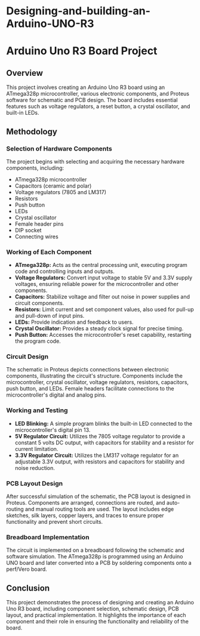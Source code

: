# Designing-and-building-an-Arduino-UNO-R3

# Arduino Uno R3 Board Project

## Overview
This project involves creating an Arduino Uno R3 board using an ATmega328p microcontroller, various electronic components, and Proteus software for schematic and PCB design. The board includes essential features such as voltage regulators, a reset button, a crystal oscillator, and built-in LEDs.

## Methodology

### Selection of Hardware Components
The project begins with selecting and acquiring the necessary hardware components, including:
- ATmega328p microcontroller
- Capacitors (ceramic and polar)
- Voltage regulators (7805 and LM317)
- Resistors
- Push button
- LEDs
- Crystal oscillator
- Female header pins
- DIP socket
- Connecting wires

### Working of Each Component
- **ATmega328p:** Acts as the central processing unit, executing program code and controlling inputs and outputs.
- **Voltage Regulators:** Convert input voltage to stable 5V and 3.3V supply voltages, ensuring reliable power for the microcontroller and other components.
- **Capacitors:** Stabilize voltage and filter out noise in power supplies and circuit components.
- **Resistors:** Limit current and set component values, also used for pull-up and pull-down of input pins.
- **LEDs:** Provide indication and feedback to users.
- **Crystal Oscillator:** Provides a steady clock signal for precise timing.
- **Push Button:** Accesses the microcontroller's reset capability, restarting the program code.

### Circuit Design
The schematic in Proteus depicts connections between electronic components, illustrating the circuit's structure. Components include the microcontroller, crystal oscillator, voltage regulators, resistors, capacitors, push button, and LEDs. Female headers facilitate connections to the microcontroller's digital and analog pins.

### Working and Testing
- **LED Blinking:** A simple program blinks the built-in LED connected to the microcontroller's digital pin 13.
- **5V Regulator Circuit:** Utilizes the 7805 voltage regulator to provide a constant 5 volts DC output, with capacitors for stability and a resistor for current limitation.
- **3.3V Regulator Circuit:** Utilizes the LM317 voltage regulator for an adjustable 3.3V output, with resistors and capacitors for stability and noise reduction.

### PCB Layout Design
After successful simulation of the schematic, the PCB layout is designed in Proteus. Components are arranged, connections are routed, and auto-routing and manual routing tools are used. The layout includes edge sketches, silk layers, copper layers, and traces to ensure proper functionality and prevent short circuits.

### Breadboard Implementation
The circuit is implemented on a breadboard following the schematic and software simulation. The ATmega328p is programmed using an Arduino UNO board and later converted into a PCB by soldering components onto a perf/Vero board.

## Conclusion
This project demonstrates the process of designing and creating an Arduino Uno R3 board, including component selection, schematic design, PCB layout, and practical implementation. It highlights the importance of each component and their role in ensuring the functionality and reliability of the board.
